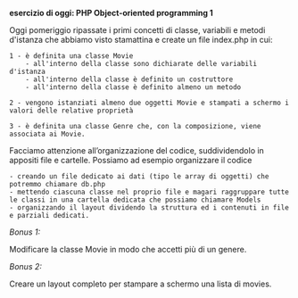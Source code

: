 **esercizio di oggi: PHP Object-oriented programming 1**

Oggi pomeriggio ripassate i primi concetti di classe, variabili e metodi d'istanza che abbiamo visto stamattina e create un file index.php in cui:

    1 - è definita una classe Movie
        - all'interno della classe sono dichiarate delle variabili d'istanza
        - all'interno della classe è definito un costruttore
        - all'interno della classe è definito almeno un metodo

    2 - vengono istanziati almeno due oggetti Movie e stampati a schermo i valori delle relative proprietà

    3 - è definita una classe Genre che, con la composizione, viene associata ai Movie.

Facciamo attenzione all’organizzazione del codice, suddividendolo in appositi file e cartelle. Possiamo ad esempio organizzare il codice

    - creando un file dedicato ai dati (tipo le array di oggetti) che potremmo chiamare db.php
    - mettendo ciascuna classe nel proprio file e magari raggruppare tutte le classi in una cartella dedicata che possiamo chiamare Models
    - organizzando il layout dividendo la struttura ed i contenuti in file e parziali dedicati.

_Bonus 1:_

Modificare la classe Movie in modo che accetti più di un genere.

_Bonus 2:_

Creare un layout completo per stampare a schermo una lista di movies.
